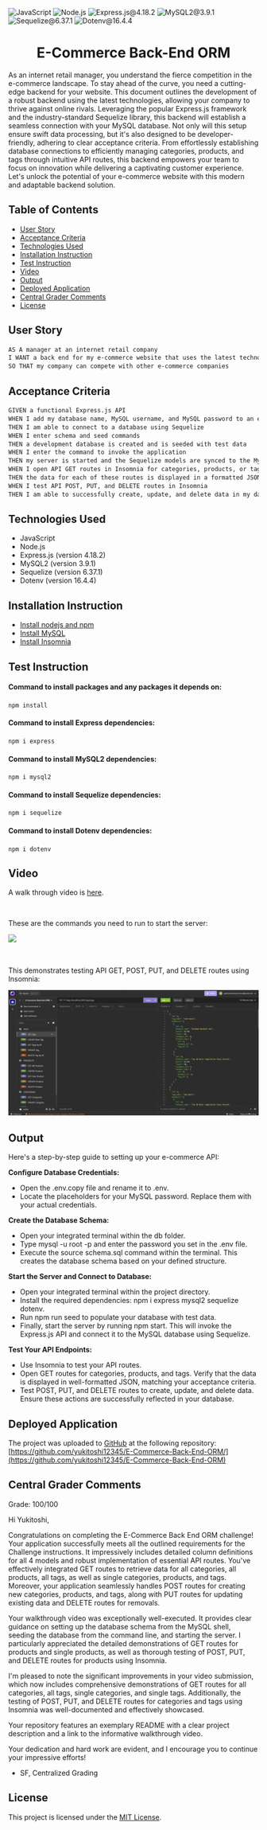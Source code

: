 ![JavaScript](https://img.shields.io/badge/JavaScript-orange) ![Node.js](https://img.shields.io/badge/Node.js-blue) ![Express.js@4.18.2](https://img.shields.io/badge/Express.js@4.18.2-purple) ![MySQL2@3.9.1](https://img.shields.io/badge/MySQL2@3.9.1-lightgreen) ![Sequelize@6.37.1](https://img.shields.io/badge/Sequelize@6.37.1-lightblue) ![Dotenv@16.4.4](https://img.shields.io/badge/Dotenv@16.4.4-grey)

<h1 align = "center">E-Commerce Back-End ORM </h1>

As an internet retail manager, you understand the fierce competition in the e-commerce landscape. To stay ahead of the curve, you need a cutting-edge backend for your website. This document outlines the development of a robust backend using the latest technologies, allowing your company to thrive against online rivals. Leveraging the popular Express.js framework and the industry-standard Sequelize library, this backend will establish a seamless connection with your MySQL database. Not only will this setup ensure swift data processing, but it's also designed to be developer-friendly, adhering to clear acceptance criteria. From effortlessly establishing database connections to efficiently managing categories, products, and tags through intuitive API routes, this backend empowers your team to focus on innovation while delivering a captivating customer experience. Let's unlock the potential of your e-commerce website with this modern and adaptable backend solution.

## Table of Contents

- [User Story](#user-story)
- [Acceptance Criteria](#acceptance-criteria)
- [Technologies Used](#technologies-used)
- [Installation Instruction](#installation-instruction)
- [Test Instruction](#test-instruction)
- [Video](#video)
- [Output](#output)
- [Deployed Application](#deployed-application)
- [Central Grader Comments](#central-grader-comments)
- [License](#license)

## User Story

```md
AS A manager at an internet retail company
I WANT a back end for my e-commerce website that uses the latest technologies
SO THAT my company can compete with other e-commerce companies
```

## Acceptance Criteria

```md
GIVEN a functional Express.js API
WHEN I add my database name, MySQL username, and MySQL password to an environment variable file
THEN I am able to connect to a database using Sequelize
WHEN I enter schema and seed commands
THEN a development database is created and is seeded with test data
WHEN I enter the command to invoke the application
THEN my server is started and the Sequelize models are synced to the MySQL database
WHEN I open API GET routes in Insomnia for categories, products, or tags
THEN the data for each of these routes is displayed in a formatted JSON
WHEN I test API POST, PUT, and DELETE routes in Insomnia
THEN I am able to successfully create, update, and delete data in my database
```

## Technologies Used

- JavaScript
- Node.js
- Express.js (version 4.18.2)
- MySQL2 (version 3.9.1)
- Sequelize (version 6.37.1)
- Dotenv (version 16.4.4)

## Installation Instruction

- [Install nodejs and npm](https://nodejs.org/en/download)
- [Install MySQL](https://dev.mysql.com/downloads/mysql/)
- [Install Insomnia](https://insomnia.rest/download)

## Test Instruction

#### Command to install packages and any packages it depends on:

`npm install`

#### Command to install Express dependencies:

`npm i express`

#### Command to install MySQL2 dependencies:

`npm i mysql2`

#### Command to install Sequelize dependencies:

`npm i sequelize`

#### Command to install Dotenv dependencies:

`npm i dotenv`

## Video

A walk through video is [here](https://youtu.be/RTK5aaScofQ).

<br>

These are the commands you need to run to start the server:

![](/assets/videos/commands.gif)

<br>

This demonstrates testing API GET, POST, PUT, and DELETE routes using Insomnia:

![](/assets/videos/insomnia.gif)

## Output

Here's a step-by-step guide to setting up your e-commerce API:

<b> Configure Database Credentials: </b>

- Open the .env.copy file and rename it to .env.
- Locate the placeholders for your MySQL password. Replace them with your actual credentials.

<b> Create the Database Schema: </b>

- Open your integrated terminal within the db folder.
- Type mysql -u root -p and enter the password you set in the .env file.
- Execute the source schema.sql command within the terminal. This creates the database schema based on your defined structure.

<b> Start the Server and Connect to Database: </b>

- Open your integrated terminal within the project directory.
- Install the required dependencies: npm i express mysql2 sequelize dotenv.
- Run npm run seed to populate your database with test data.
- Finally, start the server by running npm start. This will invoke the Express.js API and connect it to the MySQL database using Sequelize.

<b> Test Your API Endpoints: </b>

- Use Insomnia to test your API routes.
- Open GET routes for categories, products, and tags. Verify that the data is displayed in well-formatted JSON, matching your acceptance criteria.
- Test POST, PUT, and DELETE routes to create, update, and delete data. Ensure these actions are successfully reflected in your database.

## Deployed Application

The project was uploaded to [GitHub](https://github.com/) at the following repository:
[https://github.com/yukitoshi12345/E-Commerce-Back-End-ORM/](https://github.com/yukitoshi12345/E-Commerce-Back-End-ORM)

## Central Grader Comments

Grade: 100/100

Hi Yukitoshi,

Congratulations on completing the E-Commerce Back End ORM challenge! Your application successfully meets all the outlined requirements for the Challenge instructions. It impressively includes detailed column definitions for all 4 models and robust implementation of essential API routes. You've effectively integrated GET routes to retrieve data for all categories, all products, all tags, as well as single categories, products, and tags. Moreover, your application seamlessly handles POST routes for creating new categories, products, and tags, along with PUT routes for updating existing data and DELETE routes for removals.

Your walkthrough video was exceptionally well-executed. It provides clear guidance on setting up the database schema from the MySQL shell, seeding the database from the command line, and starting the server. I particularly appreciated the detailed demonstrations of GET routes for products and single products, as well as thorough testing of POST, PUT, and DELETE routes for products using Insomnia.

I'm pleased to note the significant improvements in your video submission, which now includes comprehensive demonstrations of GET routes for all categories, all tags, single categories, and single tags. Additionally, the testing of POST, PUT, and DELETE routes for categories and tags using Insomnia was well-documented and effectively showcased.

Your repository features an exemplary README with a clear project description and a link to the informative walkthrough video.

Your dedication and hard work are evident, and I encourage you to continue your impressive efforts!

- SF, Centralized Grading

## License

This project is licensed under the [MIT License](https://github.com/Yukitoshi12345/E-Commerce-Back-End-ORM/blob/main/LICENSE).
